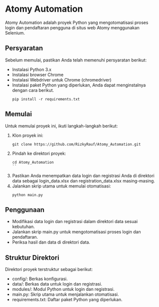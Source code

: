 # Atomy Automation
Atomy Automation adalah proyek Python yang mengotomatisasi proses login dan pendaftaran pengguna di situs web Atomy menggunakan Selenium.

## Persyaratan
Sebelum memulai, pastikan Anda telah memenuhi persyaratan berikut:
- Instalasi Python 3.x
- Instalasi browser Chrome
- Instalasi Webdriver untuk Chrome (chromedriver)
- Instalasi paket Python yang diperlukan, Anda dapat menginstalnya dengan cara berikut.
  ```
  pip install -r requirements.txt
  ```
## Memulai
Untuk memulai proyek ini, ikuti langkah-langkah berikut:
1. Klon proyek ini:
   ```
   git clone https://github.com/RizkyRauf/Atomy_Automation.git
   ```
2. Pindah ke direktori proyek:
   ```
   cd Atomy_Automation
   ``
3. Pastikan Anda menempatkan data login dan registrasi Anda di direktori data sebagai login_data.xlsx dan registration_data.xlsx masing-masing.
4. Jalankan skrip utama untuk memulai otomatisasi:
   ```
   python main.py
   ```

## Penggunaan
- Modifikasi data login dan registrasi dalam direktori data sesuai kebutuhan.
- Jalankan skrip main.py untuk mengotomatisasi proses login dan pendaftaran.
- Periksa hasil dan data di direktori data.

## Struktur Direktori
Direktori proyek terstruktur sebagai berikut:

- config/: Berkas konfigurasi.
- data/: Berkas data untuk login dan registrasi.
- modules/: Modul Python untuk login dan registrasi.
- main.py: Skrip utama untuk menjalankan otomatisasi.
- requirements.txt: Daftar paket Python yang diperlukan.
